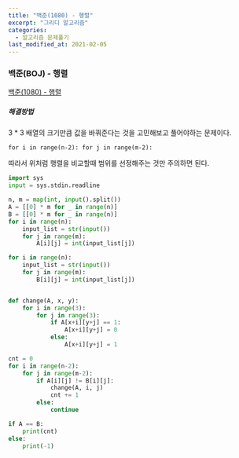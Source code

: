 ```yaml
---
title: "백준(1080) - 행렬"
excerpt: "그리디 알고리즘"
categories:
  - 알고리즘 문제풀기
last_modified_at: 2021-02-05
---
```


### 백준(BOJ) - 행렬

[백준(1080) - 행렬](https://www.acmicpc.net/problem/1080)

##### 해결방법 

3 * 3 배열의 크기만큼 값을 바꿔준다는 것을 고민해보고 풀어야하는 문제이다.

`for i in range(n-2):
    for j in range(m-2):` 

따라서 위처럼 행렬을 비교할때 범위를 선정해주는 것만 주의하면 된다.

```python
import sys
input = sys.stdin.readline

n, m = map(int, input().split())
A = [[0] * m for _ in range(n)]
B = [[0] * m for _ in range(n)]
for i in range(n):
    input_list = str(input())
    for j in range(m):
        A[i][j] = int(input_list[j])

for i in range(n):
    input_list = str(input())
    for j in range(m):
        B[i][j] = int(input_list[j])


def change(A, x, y):
    for i in range(3):
        for j in range(3):
            if A[x+i][y+j] == 1:
                A[x+i][y+j] = 0
            else:
                A[x+i][y+j] = 1

cnt = 0
for i in range(n-2):
    for j in range(m-2):
        if A[i][j] != B[i][j]:
            change(A, i, j)
            cnt += 1
        else:
            continue

if A == B:
    print(cnt)
else:
    print(-1)
```